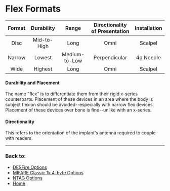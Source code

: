 # Flex Formats

| Format       | Durability   | Range         | Directionality of Presentation | Installation |
| :----------: | :----------: | :-----------: | :----------------------------: | :----------: |
| Disc         | Mid-to-High  | Long          | Omni                           | Scalpel      |
| Narrow       | Lowest       | Medium-to-Low | Perpendicular                  | 4g Needle    |
| Wide         | Highest      | Long          | Omni                           | Scalpel      |

#### Durability and Placement
The name "flex" is to differentiate them from their rigid x-series counterparts. Placement of these devices in an area where the body is subject flexion should be avoided--especially with narrow flex devices. Placement of these devices over bone is fine--unlike with an x-series.

#### Directionality
This refers to the orientation of the implant's antenna required to couple with readers.

---
### Back to:
- [DESFire Options](DESFIRE_OPTIONS.md)
- [MIFARE Classic 1k 4-byte Options](MIFARE_CLASSIC_1K_4B.md)
- [NTAG Options](NTAG_OPTIONS.md)
- [Home](../README.md)
